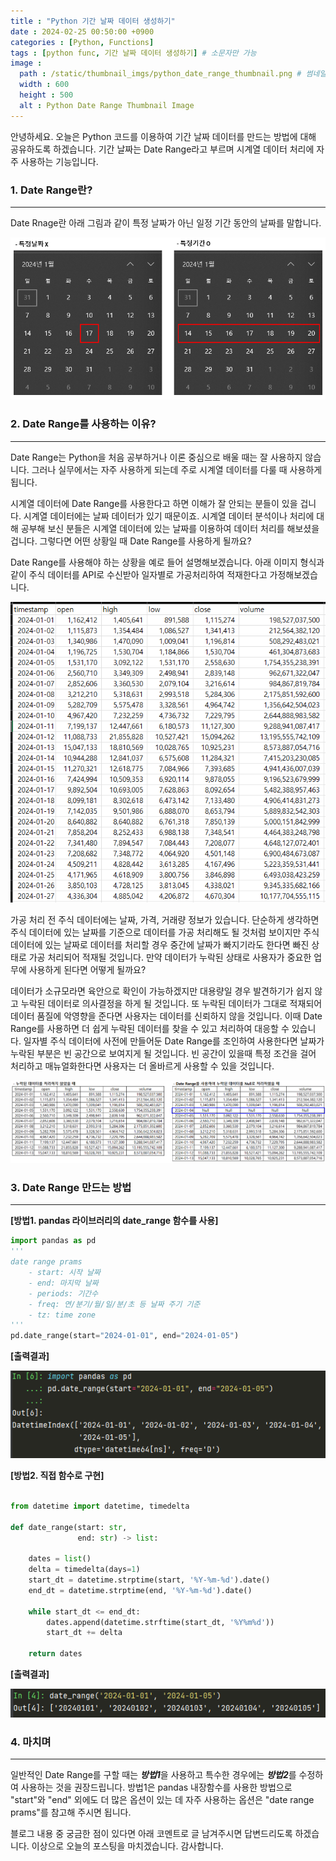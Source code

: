 ```yaml
---
title : "Python 기간 날짜 데이터 생성하기"
date : 2024-02-25 00:50:00 +0900
categories : [Python, Functions]
tags : [python func, 기간 날짜 데이터 생성하기] # 소문자만 가능
image :
  path : /static/thumbnail_imgs/python_date_range_thumbnail.png # 썸네일로 사용할 이미지 링크 넣기
  width : 600
  height : 500
  alt : Python Date Range Thumbnail Image
---
```


안녕하세요. 오늘은 Python 코드를 이용하여 기간 날짜 데이터를 만드는 방법에 대해 공유하도록 하겠습니다.
기간 날짜는 Date Range라고 부르며 시계열 데이터 처리에 자주 사용하는 기능입니다.


### 1. Date Range란?

---
Date Rnage란 아래 그림과 같이 특정 날짜가 아닌 일정 기간 동안의 날짜를 말합니다.

![img.png](/assets/img/post_imgs/2024-02-25-PythonDateRange/img.png)

### 2. Date Range를 사용하는 이유?

---
Date Range는 Python을 처음 공부하거나 이론 중심으로 배울 때는 잘 사용하지 않습니다.
그러나 실무에서는 자주 사용하게 되는데 주로 시계열 데이터를 다룰 때 사용하게 됩니다.

시계열 데이터에 Date Range를 사용한다고 하면 이해가 잘 안되는 분들이 있을 겁니다. 시계열 데이터에는 날짜 데이터가 있기 때문이죠.
시계열 데이터 분석이나 처리에 대해 공부해 보신 분들은 시계열 데이터에 있는 날짜를 이용하여 데이터 처리를 해보셨을 겁니다.
그렇다면 어떤 상황일 때 Date Range를 사용하게 될까요?

Date Range를 사용해야 하는 상황을 예로 들어 설명해보겠습니다.
아래 이미지 형식과 같이 주식 데이터를 API로 수신받아 일자별로 가공처리하여 적재한다고 가정해보겠습니다.
 
![img_1.png](/assets/img/post_imgs/2024-02-25-PythonDateRange/img_1.png)

가공 처리 전 주식 데이터에는 날짜, 가격, 거래량 정보가 있습니다.
단순하게 생각하면 주식 데이터에 있는 날짜를 기준으로 데이터를 가공 처리해도 될 것처럼 보이지만 주식 데이터에 있는 날짜로 데이터를 처리할 경우 중간에 날짜가 빠지기라도 한다면 빠진 상태로 가공 처리되어 적재될 것입니다.
만약 데이터가 누락된 상태로 사용자가 중요한 업무에 사용하게 된다면 어떻게 될까요?

데이터가 소규모라면 육안으로 확인이 가능하겠지만 대용량일 경우 발견하기가 쉽지 않고 누락된 데이터로 의사결정을 하게 될 것입니다.
또 누락된 데이터가 그대로 적재되어 데이터 품질에 악영향을 준다면 사용자는 데이터를 신뢰하지 않을 것입니다.
이때 Date Range를 사용하면 더 쉽게 누락된 데이터를 찾을 수 있고 처리하여 대응할 수 있습니다.
일자별 주식 데이터에 사전에 만들어둔 Date Range를 조인하여 사용한다면 날짜가 누락된 부분은 빈 공간으로 보여지게 될 것입니다.
빈 공간이 있을때 특정 조건을 걸어 처리하고 매뉴얼화한다면 사용자는 더 올바르게 사용할 수 있을 것입니다. 
 
![img_2.png](/assets/img/post_imgs/2024-02-25-PythonDateRange/img_2.png)

### 3. Date Range 만드는 방법

---
**[방법1. pandas 라이브러리의 date_range 함수를 사용]**
```py
import pandas as pd
'''
date range prams
    - start: 시작 날짜
    - end: 마지막 날짜
    - periods: 기간수
    - freq: 연/분기/월/일/분/초 등 날짜 주기 기준
    - tz: time zone
''' 
pd.date_range(start="2024-01-01", end="2024-01-05")
```

**[출력결과]**

![img.png](/assets/img/post_imgs/2024-02-25-PythonDateRange/img_4.png)


**[방법2. 직접 함수로 구현]**
```py

from datetime import datetime, timedelta

def date_range(start: str,
               end: str) -> list:

    dates = list()
    delta = timedelta(days=1)
    start_dt = datetime.strptime(start, '%Y-%m-%d').date()
    end_dt = datetime.strptime(end, '%Y-%m-%d').date()

    while start_dt <= end_dt:
        dates.append(datetime.strftime(start_dt, '%Y%m%d'))
        start_dt += delta

    return dates
```

**[출력결과]**

![img.png](/assets/img/post_imgs/2024-02-25-PythonDateRange/img_3.png)


### 4. 마치며

---
일반적인 Date Range를 구할 때는 ***방법1***을 사용하고 특수한 경우에는 ***방법2***를 수정하여 사용하는 것을 권장드립니다.
방법1은 pandas 내장함수를 사용한 방법으로 "start"와 "end" 외에도 더 많은 옵션이 있는 데 자주 사용하는 옵션은 "date range prams"를 참고해 주시면 됩니다.

블로그 내용 중 궁금한 점이 있다면 아래 코멘트로 글 남겨주시면 답변드리도록 하겠습니다.
이상으로 오늘의 포스팅을 마치겠습니다.
감사합니다.

 
